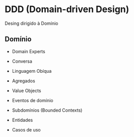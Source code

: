 # DDD (Domain-driven Design)

Desing dirigido à Domínio 

## Domínio

- Domain Experts
 - Conversa

- Linguagem Obíqua 

- Agregados
- Value Objects
- Eventos de domínio
- Subdomínios (Bounded Contexts)
- Entidades
- Casos de uso


